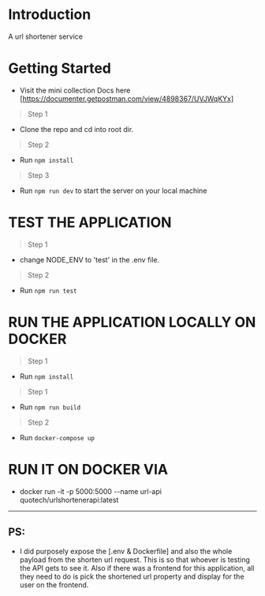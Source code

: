 # Introduction 
A url shortener service

# Getting Started
- Visit the mini collection Docs here [https://documenter.getpostman.com/view/4898367/UVJWqKYx]

> Step 1 
- Clone the repo and cd into root dir.
> Step 2 
- Run `npm install`
> Step 3 
- Run `npm run dev` to start the server on your local machine

# TEST THE APPLICATION

> Step 1
- change NODE_ENV to 'test' in the .env file.
> Step 2
- Run `npm run test`
# RUN THE APPLICATION LOCALLY ON DOCKER
> Step 1 
- Run `npm install`
> Step 1 
- Run `npm run build`
> Step 2 
- Run `docker-compose up`


# RUN IT ON DOCKER VIA

-  docker run -it -p 5000:5000 --name url-api  quotech/urlshortenerapi:latest
___

## PS:
-  I did purposely expose the [.env & Dockerfile] and also the whole payload from the shorten url request. This is so that whoever is testing the API gets to see it. Also if there was a frontend for this application, all they need to do is pick the shortened url property and display for the user on the frontend.

